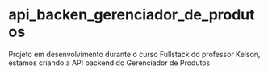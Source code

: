 # api_backen_gerenciador_de_produtos
Projeto em desenvolvimento durante o curso Fullstack do professor Kelson, estamos criando a API backend do Gerenciador de Produtos
